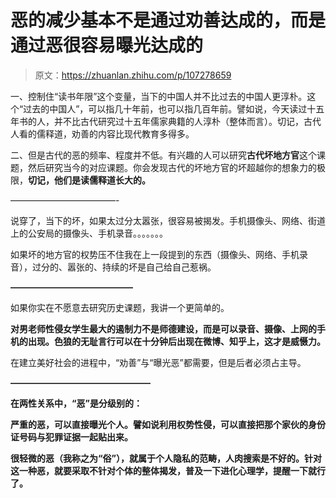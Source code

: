 # 恶的减少基本不是通过劝善达成的，而是通过恶很容易曝光达成的

> 原文：<https://zhuanlan.zhihu.com/p/107278659>

一、控制住“读书年限”这个变量，当下的中国人并不比过去的中国人更淳朴。这个“过去的中国人”，可以指几十年前，也可以指几百年前。譬如说，今天读过十五年书的人，并不比古代研究过十五年儒家典籍的人淳朴（整体而言）。切记，古代人看的儒释道，劝善的内容比现代教育多得多。

二、但是古代的恶的频率、程度并不低。有兴趣的人可以研究**古代坏地方官**这个课题，然后研究当今的对应课题。你会发现古代的坏地方官的坏超越你的想象力的极限，**切记，他们是读儒释道长大的。**

————————————-

说穿了，当下的坏，如果太过分太嚣张，很容易被揭发。手机摄像头、网络、街道上的公安局的摄像头、手机录音。。。。。。。

如果坏的地方官的权势压不住我在上一段提到的东西（摄像头、网络、手机录音），过分的、嚣张的、持续的坏是自己给自己惹祸。

**——————————————**

如果你实在不愿意去研究历史课题，我讲一个更简单的。

**对男老师性侵女学生最大的遏制力不是师德建设，而是可以录音、摄像、上网的手机的出现。色狼的无耻言行可以在十分钟后出现在微博、知乎上，这才是威慑力。**

在建立美好社会的进程中，“劝善”与“曝光恶”都需要，但是后者必须占主导。

**————————————————**

**在两性关系中，“恶”是分级别的：**

**严重的恶，可以直接曝光个人。譬如说利用权势性侵，可以直接把那个家伙的身份证号码与犯罪证据一起贴出来。**

**很轻微的恶（我称之为“俗”），就属于个人隐私的范畴，人肉搜索是不好的。针对这一种恶，就要采取不针对个体的整体揭发，普及一下进化心理学，提醒一下就行了。**